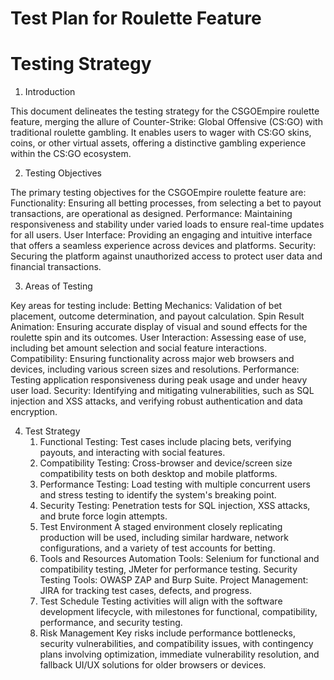 # Test Plan for Roulette Feature

# Testing Strategy

1. Introduction

This document delineates the testing strategy for the CSGOEmpire roulette feature,
merging the allure of Counter-Strike: Global Offensive (CS:GO) with traditional roulette
gambling. It enables users to wager with CS:GO skins, coins, or other virtual assets,
offering a distinctive gambling experience within the CS:GO ecosystem.

2. Testing Objectives

The primary testing objectives for the CSGOEmpire roulette feature are:
Functionality: Ensuring all betting processes, from selecting a bet to payout
transactions, are operational as designed.
Performance: Maintaining responsiveness and stability under varied loads to ensure
real-time updates for all users.
User Interface: Providing an engaging and intuitive interface that offers a seamless
experience across devices and platforms.
Security: Securing the platform against unauthorized access to protect user data and
financial transactions.

3. Areas of Testing

Key areas for testing include:
Betting Mechanics: Validation of bet placement, outcome determination, and payout
calculation.
Spin Result Animation: Ensuring accurate display of visual and sound effects for the
roulette spin and its outcomes.
User Interaction: Assessing ease of use, including bet amount selection and social
feature interactions.
Compatibility: Ensuring functionality across major web browsers and devices, including
various screen sizes and resolutions.
Performance: Testing application responsiveness during peak usage and under heavy
user load.
Security: Identifying and mitigating vulnerabilities, such as SQL injection and XSS
attacks, and verifying robust authentication and data encryption.

4. Test Strategy
    1. Functional Testing: Test cases include placing bets, verifying payouts, and
    interacting with social features.
    2. Compatibility Testing: Cross-browser and device/screen size compatibility tests
    on both desktop and mobile platforms.
    3. Performance Testing: Load testing with multiple concurrent users and stress
    testing to identify the system's breaking point.
    4. Security Testing: Penetration tests for SQL injection, XSS attacks, and brute force
    login attempts.
    5. Test Environment
    A staged environment closely replicating production will be used, including similar
    hardware, network configurations, and a variety of test accounts for betting.
    6. Tools and Resources
    Automation Tools: Selenium for functional and compatibility testing, JMeter for
    performance testing.
    Security Testing Tools: OWASP ZAP and Burp Suite.
    Project Management: JIRA for tracking test cases, defects, and progress.
    7. Test Schedule
    Testing activities will align with the software development lifecycle, with milestones for
    functional, compatibility, performance, and security testing.
    8. Risk Management
    Key risks include performance bottlenecks, security vulnerabilities, and compatibility
    issues, with contingency plans involving optimization, immediate vulnerability
    resolution, and fallback UI/UX solutions for older browsers or devices.
